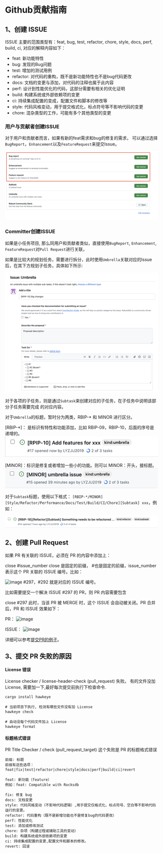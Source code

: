 # Github贡献指南
## 1、创建 ISSUE

ISSUE 主要的范围类型有：feat, bug, test, refactor, chore, style, docs, perf, build, ci,
对应的解释内容如下：
- feat: 新功能特性
- bug: 发现的Bug问题
- test: 增加的测试用例
- refactor: 对代码的重构，既不是新功能特性也不是bug代码更改
- docs: 文档的变更与添加，对代码的注释也属于此内容
- perf: 设计到性能优化的代码，这部分需要有相关的优化证明
- build: 构建系统或外部依赖项的变更
- ci: 持续集成配置的变成，配置文件和脚本的修改等
- style: 代码风格变动，用于提交格式化，标点符号等不影响代码的变更
- chore: 混杂类型的工作，可能有多个其他类型的变更

### 用户与贡献者创建ISSUE

对于用户和贡献者而言，如果有新的feat需求和bug的修复的需求，
可以通过选择`BugReport`，`Enhancement`以及`FeatureRequest`来提交Issue。

![image](../../images/GithubContributionGuide-1.png)

### Committer创建ISSUE

如果是小任务项目, 那么同用户和贡献者类似，直接使用`BugReport`, `Enhancement`, `FeatureRequest`对`Pull
Request`进行关联，

如果是比较大的规划任务，需要进行拆分，此时使用`Umbrella`关联对应的Issue后，在其下方规划子任务，具体如下所示:

![image](../../images/GithubContributionGuide-2.png)

对于各项的子任务，则是通过`Subtask`来创建对应的子任务，在子任务中说明该部分子任务需要完成
的对应内容。

对于`Umbrella`的标题，暂时分为两类，RBIP-\* 和 MINOR 进行区分。

[RBIP-\*]： 是标识有特性和功能添加，比如 RBIP-09，RBIP-10，后面的序号是递增的。
![image](../../images/GithubContributionGuide-3.png)


[MINOR]：标识是修复或者增加一些小的功能。则可以 MINOR：开头，接标题。
![image](../../images/GithubContributionGuide-4.png)

对于`Subtask`标题，使用以下格式：
`[RBIP-*/MINOR][Style/Refactor/Performance/Docs/Test/Build/CI/Chore][Subtask] xxx`，例如：

![image](../../images/GithubContributionGuide-5.png)

## 2、创建 Pull Request

如果 PR 有关联的 ISSUE，必须在 PR 的内容中添加上：

close #issue_number
close 是固定的前缀， #也是固定的前缀，issue_number 表示这个 PR 关联的 ISSUE 编号。比如：

![image](../../images/doc-image11.png)
#297，#292 就是对应的 ISSUE 编号。

比如需要提交一个解决 ISSUE #297 的 PR，则 PR 内容需要包含

close #297
此时，当该 PR 被 MERGE 时，这个 ISSUE 会自动被关闭。PR 合并后，PR 和 ISSUE 效果如下：

PR：
![image](../../images/doc-image12.png)

ISSUE：
![image](../../images/doc-image13.png)


详细可以参考[提交PR的例子](./Pull-Request-Example.md)。

## 3、提交 PR 失败的原因

#### License 错误

License checker / license-header-check (pull_request) 失败。 有的文件没加 License, 需要加一下,最好每次提交前执行下检查命令.

```
cargo install hawkeye

# 当前项目下执行, 检测有哪些文件没有加 License
hawkeye check

# 自动没每个代码文件加上 License
hawkeye format
```

#### 标题格式错误

PR Title Checker / check (pull_request_target) 这个失败是 PR 的标题格式错误

```
前缀: 标题
前缀有这些选项：feat|fix|test|refactor|chore|style|docs|perf|build|ci|revert

feat: 新功能（feature）
例如：feat: Compatible with Rocksdb

fix: 修复 bug
docs: 文档变更
style: 代码风格变动（不影响代码逻辑）,用于提交仅格式化、标点符号、空白等不影响代码运行的变更。
refactor: 代码重构（既不是新增功能也不是修复bug的代码更改）
perf: 性能优化
test: 添加或修改测试
chore: 杂项（构建过程或辅助工具的变动）
build: 构建系统或外部依赖项的变更
ci: 持续集成配置的变更,配置文件和脚本的修改。
revert: 回滚
```
